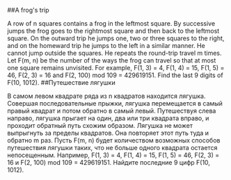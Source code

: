 ##A frog's trip

A row of n squares contains a frog in the leftmost square. By successive jumps the frog goes to the rightmost square and then back to the leftmost square. On the outward trip he jumps one, two or three squares to the right, and on the homeward trip he jumps to the left in a similar manner. He cannot jump outside the squares. He repeats the round-trip travel m times.
Let F(m, n) be the number of the ways the frog can travel so that at most one square remains unvisited.
For example, F(1, 3) = 4, F(1, 4) = 15, F(1, 5) = 46, F(2, 3) = 16 and F(2, 100) mod 109 = 429619151.
Find the last 9 digits of F(10, 1012).
##Путешествие лягушки

В самом левом квадрате ряда из n квадратов находится лягушка. Совершая последовательные прыжки, лягушка перемещается в самый правый квадрат и потом обратно в самый левый. Путешествуя слева направо, лягушка прыгает на один, два или три квадрата вправо, и проходит обратный путь схожим образом. Лягушка не может выпрыгнуть за пределы квадратов. Она повторяет этот путь туда и обратно m раз.
Пусть F(m, n) будет количеством возможных способов путешествия лягушки таких, что не больше одного квадрата остается непосещенным.
Например, F(1, 3) = 4, F(1, 4) = 15, F(1, 5) = 46, F(2, 3) = 16 и F(2, 100) mod 109 = 429619151.
Найдите последние 9 цифр F(10, 1012).
